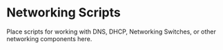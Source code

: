 # Networking Scripts

Place scripts for working with DNS, DHCP, Networking Switches, or other networking components here.
